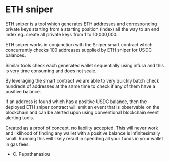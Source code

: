 # ETH sniper
 
ETH sniper is a tool which generates ETH addresses and corresponding private keys starting from a starting position (index) all the way to an end index eg. create all private keys from 1 to 10,000,000. 

ETH sniper works in conjunction with the Sniper smart contract which concurrently checks  100 addresses supplied by ETH sniper for USDC balances.

Similar tools check each generated wallet sequentially using infura and this is very time consuming and does not scale.

By leveraging the smart contract we are able to very quickly batch check hundreds of addresses at the same time to check if any of them have a positive balance.

If an address is found which has a positive USDC balance, then the deployed ETH sniper contract will emit an event that is observable on the blockchain and can be alerted upon using conventional blockchain event alerting tools.

Created as a proof of concept, no liability accepted. This will never work and liklihood of finding any wallet with a positive balance is infinitesimally small. Running this will likely result in spending all your funds in your wallet in gas fees.

- C. Papathanasiou